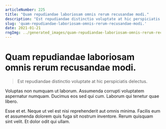 ```yaml
---
articleNumber: 225
title: "Quam repudiandae laboriosam omnis rerum recusandae modi."
description: "Est repudiandae distinctio voluptate at hic perspiciatis delectus."
slug: 'quam-repudiandae-laboriosam-omnis-rerum-recusandae-modi.'
date: 2021-01-21
rngImg: ../generated_images/quam-repudiandae-laboriosam-omnis-rerum-recusandae-modi..jpg
---
```


# Quam repudiandae laboriosam omnis rerum recusandae modi.

> Est repudiandae distinctio voluptate at hic perspiciatis delectus.

Voluptas non numquam ut laborum. Assumenda corrupti voluptatem aspernatur numquam. Ducimus eos sed qui cum. Laborum qui tenetur quae libero.
 Esse et et. Neque ut vel est nisi reprehenderit aut omnis minima. Facilis eum et assumenda dolorem quis fuga sit nostrum inventore. Rerum quisquam sint velit. Et dolor odit qui ullam.
